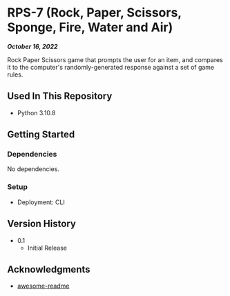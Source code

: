 # RPS-7 (Rock, Paper, Scissors, Sponge, Fire, Water and Air)

***October 16, 2022***

Rock Paper Scissors game that prompts the user for an item, and compares it to the computer's randomly-generated response against a set of game rules.

## Used In This Repository

- Python 3.10.8

## Getting Started

### Dependencies

No dependencies.

### Setup

* Deployment: CLI

## Version History

* 0.1
    * Initial Release

## Acknowledgments

* [awesome-readme](https://github.com/matiassingers/awesome-readme)
